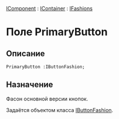 ﻿---
Link: Com.IFashions.@PrimaryButton
---

[IComponent](topic:Com.Custom.ComClasses.IComponent.Default) :
[IContainer](topic:Com.Custom.ComClasses.IContainer.Default) :
[IFashions](Default)

# Поле PrimaryButton

## Описание

    PrimaryButton :IButtonFashion;

## Назначение

Фасон основной версии кнопок.

Задаётся объектом класса [IButtonFashion](topic:.Custom.ComClasses.IButtonFashion.Default).





